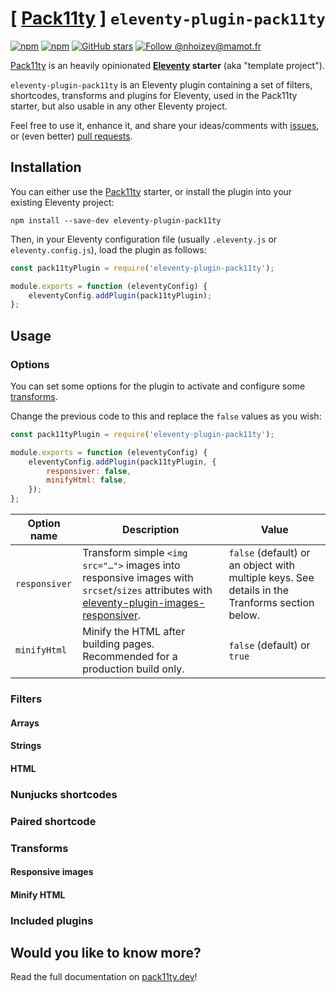 # [ [Pack11ty](https://pack11ty.dev) ] `eleventy-plugin-pack11ty`

[![npm](https://img.shields.io/npm/v/eleventy-plugin-pack11ty?logo=npm&style=for-the-badge)](https://www.npmjs.com/package/eleventy-plugin-pack11ty)
[![npm](https://img.shields.io/npm/dw/eleventy-plugin-pack11ty?style=for-the-badge&logo=npm)](https://www.npmjs.com/package/eleventy-plugin-pack11ty)
[![GitHub stars](https://img.shields.io/github/stars/nhoizey/eleventy-plugin-pack11ty.svg?style=for-the-badge&logo=github)](https://github.com/nhoizey/eleventy-plugin-pack11ty/stargazers)
[![Follow @nhoizey@mamot.fr](https://img.shields.io/mastodon/follow/000262395?domain=https%3A%2F%2Fmamot.fr&style=for-the-badge&logo=mastodon&logoColor=white&color=6364FF)](https://mamot.fr/@nhoizey)

[Pack11ty](https://pack11ty.dev) is an heavily opinionated **[Eleventy](https://www.11ty.dev/) starter** (aka "template project").

`eleventy-plugin-pack11ty` is an Eleventy plugin containing a set of filters, shortcodes, transforms and plugins for Eleventy, used in the Pack11ty starter, but also usable in any other Eleventy project.

Feel free to use it, enhance it, and share your ideas/comments with [issues](https://github.com/nhoizey/eleventy-plugin-pack11ty/issues/new/choose), or (even better) [pull requests](https://github.com/nhoizey/eleventy-plugin-pack11ty/compare).

## Installation

You can either use the [Pack11ty](https://pack11ty.dev) starter, or install the plugin into your existing Eleventy project:

```shell
npm install --save-dev eleventy-plugin-pack11ty
```

Then, in your Eleventy configuration file (usually `.eleventy.js` or `eleventy.config.js`), load the plugin as follows:

```js
const pack11tyPlugin = require('eleventy-plugin-pack11ty');

module.exports = function (eleventyConfig) {
	eleventyConfig.addPlugin(pack11tyPlugin);
};
```

## Usage

### Options

You can set some options for the plugin to activate and configure some [transforms](#transforms).

Change the previous code to this and replace the `false` values as you wish:

```js
const pack11tyPlugin = require('eleventy-plugin-pack11ty');

module.exports = function (eleventyConfig) {
	eleventyConfig.addPlugin(pack11tyPlugin, {
		responsiver: false,
		minifyHtml: false,
	});
};
```

| **Option name** | **Description**                                                                                                                                                                                           | **Value**                                                                                      |
| --------------- | --------------------------------------------------------------------------------------------------------------------------------------------------------------------------------------------------------- | ---------------------------------------------------------------------------------------------- |
| `responsiver`   | Transform simple `<img src="…">` images into responsive images with `srcset`/`sizes` attributes with [eleventy-plugin-images-responsiver](https://nhoizey.github.io/eleventy-plugin-images-responsiver/). | `false` (default) or an object with multiple keys. See details in the Tranforms section below. |
| `minifyHtml`    | Minify the HTML after building pages. Recommended for a production build only.                                                                                                                            | `false` (default) or `true`                                                                    |

### Filters

#### Arrays

#### Strings

#### HTML

### Nunjucks shortcodes

### Paired shortcode

### Transforms

#### Responsive images

#### Minify HTML

### Included plugins

## Would you like to know more?

Read the full documentation on [pack11ty.dev](https://pack11ty.dev/)!
